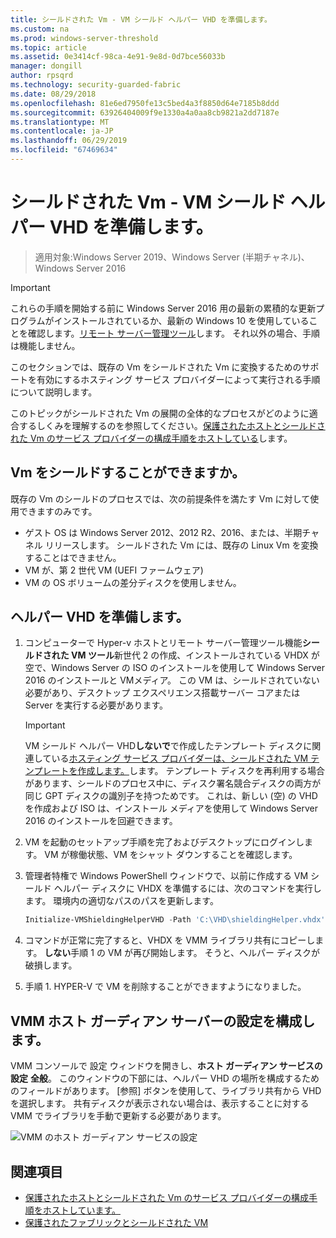 ```yaml
---
title: シールドされた Vm - VM シールド ヘルパー VHD を準備します。
ms.custom: na
ms.prod: windows-server-threshold
ms.topic: article
ms.assetid: 0e3414cf-98ca-4e91-9e8d-0d7bce56033b
manager: dongill
author: rpsqrd
ms.technology: security-guarded-fabric
ms.date: 08/29/2018
ms.openlocfilehash: 81e6ed7950fe13c5bed4a3f8850d64e7185b8ddd
ms.sourcegitcommit: 63926404009f9e1330a4a0aa8cb9821a2dd7187e
ms.translationtype: MT
ms.contentlocale: ja-JP
ms.lasthandoff: 06/29/2019
ms.locfileid: "67469634"
---
```

# <a name="shielded-vms---preparing-a-vm-shielding-helper-vhd"></a>シールドされた Vm - VM シールド ヘルパー VHD を準備します。

>適用対象:Windows Server 2019、Windows Server (半期チャネル)、Windows Server 2016

> [!IMPORTANT]
> これらの手順を開始する前に Windows Server 2016 用の最新の累積的な更新プログラムがインストールされているか、最新の Windows 10 を使用していることを確認します。[リモート サーバー管理ツール](https://www.microsoft.com/en-us/download/details.aspx?id=45520)します。 それ以外の場合、手順は機能しません。 

このセクションでは、既存の Vm をシールドされた Vm に変換するためのサポートを有効にするホスティング サービス プロバイダーによって実行される手順について説明します。

このトピックがシールドされた Vm の展開の全体的なプロセスがどのように適合するしくみを理解するのを参照してください。[保護されたホストとシールドされた Vm のサービス プロバイダーの構成手順をホストしている](guarded-fabric-configuration-scenarios-for-shielded-vms-overview.md)します。

## <a name="which-vms-can-be-shielded"></a>Vm をシールドすることができますか。

既存の Vm のシールドのプロセスでは、次の前提条件を満たす Vm に対して使用できますのみです。

- ゲスト OS は Windows Server 2012、2012 R2、2016、または、半期チャネル リリースします。 シールドされた Vm には、既存の Linux Vm を変換することはできません。
- VM が、第 2 世代 VM (UEFI ファームウェア)
- VM の OS ボリュームの差分ディスクを使用しません。

## <a name="prepare-helper-vhd"></a>ヘルパー VHD を準備します。

1.  コンピューターで Hyper-v ホストとリモート サーバー管理ツール機能**シールドされた VM ツール**新世代 2 の作成、インストールされている VHDX が空で、Windows Server の ISO のインストールを使用して Windows Server 2016 のインストールと VMメディア。 この VM は、シールドされていない必要があり、デスクトップ エクスペリエンス搭載サーバー コアまたは Server を実行する必要があります。

    > [!IMPORTANT]
    > VM シールド ヘルパー VHD**しないで**で作成したテンプレート ディスクに関連している[ホスティング サービス プロバイダーは、シールドされた VM テンプレートを作成します。](guarded-fabric-create-a-shielded-vm-template.md)します。 テンプレート ディスクを再利用する場合があります、シールドのプロセス中に、ディスク署名競合ディスクの両方が同じ GPT ディスクの識別子を持つためです。 これは、新しい (空) の VHD を作成および ISO は、インストール メディアを使用して Windows Server 2016 のインストールを回避できます。

2.  VM を起動のセットアップ手順を完了およびデスクトップにログインします。 VM が稼働状態、VM をシャット ダウンすることを確認します。

3.  管理者特権で Windows PowerShell ウィンドウで、以前に作成する VM シールド ヘルパー ディスクに VHDX を準備するには、次のコマンドを実行します。 環境内の適切なパスのパスを更新します。

    ```powershell
    Initialize-VMShieldingHelperVHD -Path 'C:\VHD\shieldingHelper.vhdx'
    ```

4.  コマンドが正常に完了すると、VHDX を VMM ライブラリ共有にコピーします。 **しない**手順 1 の VM が再び開始します。 そうと、ヘルパー ディスクが破損します。

5.  手順 1. HYPER-V で VM を削除することができますようになりました。

## <a name="configure-vmm-host-guardian-server-settings"></a>VMM ホスト ガーディアン サーバーの設定を構成します。

VMM コンソールで 設定 ウィンドウを開きし、**ホスト ガーディアン サービスの設定** **全般**。 このウィンドウの下部には、ヘルパー VHD の場所を構成するためのフィールドがあります。 [参照] ボタンを使用して、ライブラリ共有から VHD を選択します。 共有ディスクが表示されない場合は、表示することに対する VMM でライブラリを手動で更新する必要があります。

![VMM のホスト ガーディアン サービスの設定](../media/Guarded-Fabric-Shielded-VM/guarded-host-vmm-hgs-settings-01.png)

## <a name="see-also"></a>関連項目

- [保護されたホストとシールドされた Vm のサービス プロバイダーの構成手順をホストしています。](guarded-fabric-configuration-scenarios-for-shielded-vms-overview.md)
- [保護されたファブリックとシールドされた VM](guarded-fabric-and-shielded-vms-top-node.md)
